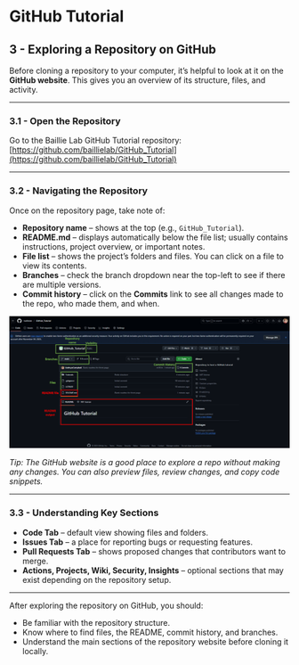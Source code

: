 # GitHub Tutorial

## 3 - Exploring a Repository on GitHub

Before cloning a repository to your computer, it’s helpful to look at it on the **GitHub website**. This gives you an overview of its structure, files, and activity.

---

### 3.1 - Open the Repository

Go to the Baillie Lab GitHub Tutorial repository:  
[https://github.com/baillielab/GitHub_Tutorial](https://github.com/baillielab/GitHub_Tutorial)

---

### 3.2 - Navigating the Repository

Once on the repository page, take note of:

- **Repository name** – shows at the top (e.g., `GitHub_Tutorial`).  
- **README.md** – displays automatically below the file list; usually contains instructions, project overview, or important notes.  
- **File list** – shows the project’s folders and files. You can click on a file to view its contents.  
- **Branches** – check the branch dropdown near the top-left to see if there are multiple versions.  
- **Commit history** – click on the **Commits** link to see all changes made to the repo, who made them, and when.

![Annotated Screenshot of a GitHub Repository](Images/repo_anatomy.png)

*Tip: The GitHub website is a good place to explore a repo without making any changes. You can also preview files, review changes, and copy code snippets.*

---

### 3.3 - Understanding Key Sections

- **Code Tab** – default view showing files and folders.  
- **Issues Tab** – a place for reporting bugs or requesting features.  
- **Pull Requests Tab** – shows proposed changes that contributors want to merge.  
- **Actions, Projects, Wiki, Security, Insights** – optional sections that may exist depending on the repository setup.  

---

After exploring the repository on GitHub, you should:
- Be familiar with the repository structure.  
- Know where to find files, the README, commit history, and branches.  
- Understand the main sections of the repository website before cloning it locally.